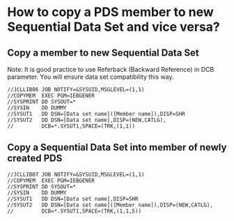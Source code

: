 # How to copy a PDS member to new Sequential Data Set and vice versa?

## Copy a member to new Sequential Data Set

Note: It is good practice to use Referback (Backward Reference) in DCB parameter. You will ensure data set compatibility this way.

```
//JCLLIB06 JOB NOTIFY=&SYSUID,MSGLEVEL=(1,1)         
//COPYMEM  EXEC PGM=IEBGENER                         
//SYSPRINT DD SYSOUT=*                               
//SYSIN    DD DUMMY                                  
//SYSUT1   DD DSN=[Data set name]([Member name]),DISP=SHR    
//SYSUT2   DD DSN=[Data set name],DISP=(NEW,CATLG),  
//         DCB=*.SYSUT1,SPACE=(TRK,(1,1))            
```

## Copy a Sequential Data Set into member of newly created PDS

```
//JCLLIB07 JOB NOTIFY=&SYSUID,MSGLEVEL=(1,1)                  
//COPYMEM  EXEC PGM=IEBGENER                                  
//SYSPRINT DD SYSOUT=*                                        
//SYSIN    DD DUMMY                                           
//SYSUT1   DD DSN=[Data set name],DISP=SHR                    
//SYSUT2   DD DSN=[Data set name]([Member name]),DISP=(NEW,CATLG),     
//         DCB=*.SYSUT1,SPACE=(TRK,(1,1,5))                   
```